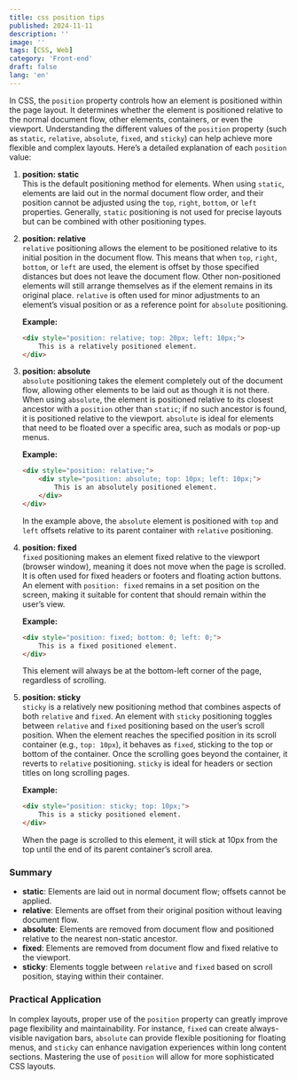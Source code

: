 ```yaml
---
title: css position tips
published: 2024-11-11
description: ''
image: ''
tags: [CSS, Web]
category: 'Front-end'
draft: false 
lang: 'en'
---
```



In CSS, the `position` property controls how an element is positioned within the page layout. It determines whether the element is positioned relative to the normal document flow, other elements, containers, or even the viewport. Understanding the different values of the `position` property (such as `static`, `relative`, `absolute`, `fixed`, and `sticky`) can help achieve more flexible and complex layouts. Here’s a detailed explanation of each `position` value:

1. **position: static**  
   This is the default positioning method for elements. When using `static`, elements are laid out in the normal document flow order, and their position cannot be adjusted using the `top`, `right`, `bottom`, or `left` properties. Generally, `static` positioning is not used for precise layouts but can be combined with other positioning types.

2. **position: relative**  
   `relative` positioning allows the element to be positioned relative to its initial position in the document flow. This means that when `top`, `right`, `bottom`, or `left` are used, the element is offset by those specified distances but does not leave the document flow. Other non-positioned elements will still arrange themselves as if the element remains in its original place. `relative` is often used for minor adjustments to an element’s visual position or as a reference point for `absolute` positioning.

   **Example:**
   ```html
   <div style="position: relative; top: 20px; left: 10px;">
       This is a relatively positioned element.
   </div>
   ```

3. **position: absolute**  
   `absolute` positioning takes the element completely out of the document flow, allowing other elements to be laid out as though it is not there. When using `absolute`, the element is positioned relative to its closest ancestor with a `position` other than `static`; if no such ancestor is found, it is positioned relative to the viewport. `absolute` is ideal for elements that need to be floated over a specific area, such as modals or pop-up menus.

   **Example:**
   ```html
   <div style="position: relative;">
       <div style="position: absolute; top: 10px; left: 10px;">
           This is an absolutely positioned element.
       </div>
   </div>
   ```
   In the example above, the `absolute` element is positioned with `top` and `left` offsets relative to its parent container with `relative` positioning.

4. **position: fixed**  
   `fixed` positioning makes an element fixed relative to the viewport (browser window), meaning it does not move when the page is scrolled. It is often used for fixed headers or footers and floating action buttons. An element with `position: fixed` remains in a set position on the screen, making it suitable for content that should remain within the user’s view.

   **Example:**
   ```html
   <div style="position: fixed; bottom: 0; left: 0;">
       This is a fixed positioned element.
   </div>
   ```
   This element will always be at the bottom-left corner of the page, regardless of scrolling.

5. **position: sticky**  
   `sticky` is a relatively new positioning method that combines aspects of both `relative` and `fixed`. An element with `sticky` positioning toggles between `relative` and `fixed` positioning based on the user’s scroll position. When the element reaches the specified position in its scroll container (e.g., `top: 10px`), it behaves as `fixed`, sticking to the top or bottom of the container. Once the scrolling goes beyond the container, it reverts to `relative` positioning. `sticky` is ideal for headers or section titles on long scrolling pages.

   **Example:**
   ```html
   <div style="position: sticky; top: 10px;">
       This is a sticky positioned element.
   </div>
   ```
   When the page is scrolled to this element, it will stick at 10px from the top until the end of its parent container’s scroll area.

### Summary
- **static**: Elements are laid out in normal document flow; offsets cannot be applied.
- **relative**: Elements are offset from their original position without leaving document flow.
- **absolute**: Elements are removed from document flow and positioned relative to the nearest non-static ancestor.
- **fixed**: Elements are removed from document flow and fixed relative to the viewport.
- **sticky**: Elements toggle between `relative` and `fixed` based on scroll position, staying within their container.

### Practical Application
In complex layouts, proper use of the `position` property can greatly improve page flexibility and maintainability. For instance, `fixed` can create always-visible navigation bars, `absolute` can provide flexible positioning for floating menus, and `sticky` can enhance navigation experiences within long content sections. Mastering the use of `position` will allow for more sophisticated CSS layouts.